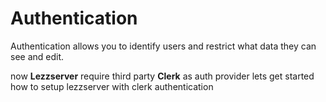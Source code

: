 # Authentication

Authentication allows you to identify users and restrict what data they can see and edit.

now **Lezzserver** require third party **Clerk** as auth provider
lets get started how to setup lezzserver with clerk authentication

